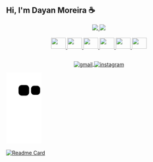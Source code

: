 ## Hi, I'm Dayan Moreira ☕
<!-- <img height="180em" src="https://github-readme-stats.vercel.app/api?username=dayanmoreira&show_icons=true&theme=dracula&include_all_commits=true&count_private=true"/>
  <img height="180em" src="https://github-readme-stats.vercel.app/api/top-langs/?dayanmoreira&layout=compact&langs_count=7&theme=dracula"/> -->

<!--.
- 🔭 I’m currently working on ...
- 🌱 I’m currently learning Java, Spring boot
- 👯 I’m looking to collaborate on ...
- 🤔 I’m looking for help with ...
- 💬 Ask me about ...
- 📫 How to reach me: ...
- 😄 Pronouns: ...
- ⚡ Fun fact: ...
-->
<div align="center">
  <a href="https://github.com/dayanmoreira"</a>
  <img height="180em" src="https://github-readme-stats.vercel.app/api?username=dayanmoreira&show_icons=true&text_color=ffffff&include_all_commits=true&title_color=ffffff&icon_color=ffffff&bg_color=DEG,0f2027,203a43,2c5364&count_private=true">
  <img height="180em" src="https://github-readme-stats.vercel.app/api/top-langs/?username=dayanmoreira&text_color=ffffff&title_color=ffffff&bg_color=DEG,0f2027,203a43,2c5364&">
</div>

<div align="center" style=display:inline_block><br>
  <img height=30px width=40px src="https://cdn.jsdelivr.net/gh/devicons/devicon/icons/html5/html5-plain-wordmark.svg"/>
  <img height=30px width=40px src="https://cdn.jsdelivr.net/gh/devicons/devicon/icons/css3/css3-plain-wordmark.svg"/>
  <img height=30px width=40px src="https://cdn.jsdelivr.net/gh/devicons/devicon/icons/javascript/javascript-plain.svg"/>
  <img height=30px width=40px src="https://cdn.jsdelivr.net/gh/devicons/devicon/icons/bootstrap/bootstrap-original-wordmark.svg"/>
  <img height=30px width=40px src="https://cdn.jsdelivr.net/gh/devicons/devicon/icons/vuejs/vuejs-original-wordmark.svg" />
  <img height=30px width=40px src="https://cdn.jsdelivr.net/gh/devicons/devicon/icons/java/java-original-wordmark.svg"/>
  <!--<img height=30px width=40px src="https://cdn.jsdelivr.net/gh/devicons/devicon/icons/spring/spring-original.svg"/>
  <img height=30px width=40px src="https://cdn.jsdelivr.net/gh/devicons/devicon/icons/gradle/gradle-plain-wordmark.svg"/>
  <img height=30px width=40px src="https://cdn.jsdelivr.net/gh/devicons/devicon/icons/kotlin/kotlin-original-wordmark.svg"/>
  <img height=30px width=40px src="https://cdn.jsdelivr.net/gh/devicons/devicon/icons/postgresql/postgresql-original-wordmark.svg" />
  <img height=30px width=40px src="https://cdn.jsdelivr.net/gh/devicons/devicon/icons/mysql/mysql-original-wordmark.svg"/>
  <img height=30px width=40px src="https://cdn.jsdelivr.net/gh/devicons/devicon/icons/docker/docker-original-wordmark.svg"/>-->
  
</div>

##

<div align="center">
  <a href="#" target="blank"><img align="center" alt="gmail" src="https://img.shields.io/badge/Gmail-D14836?style=for-the-badge&logo=gmail&logoColor=white"</a>
  <a href="https://www.instagram.com/dayanmoreira25" target="blank"><img align="center" alt="instagram" src="https://img.shields.io/badge/Instagram-E4405F?style=for-the-badge&logo=instagram&logoColor=white"</a>
<!--   <a href="#" target="blank"><img align="center" alt="linkedin" src="https://img.shields.io/badge/LinkedIn-0077B5?style=for-the-badge&logo=linkedin&logoColor=white"</a>
  <a href="#" target="blank"><img align="center" alt="my site" src="https://img.shields.io/badge/website-000000?style=for-the-badge&logo=About.me&logoColor=white"</a>     -->
   
</div>
    
![Snake animation](https://github.com/dayanmoreira/dayanmoreira/blob/output/github-contribution-grid-snake.svg)
<!-- por as caixas de commits uma do lado da outra porem no mesmo tamanho, basta usar <img width="42%" src="link"> (para o 1 elemento) e <img width="50%" src="link"> (para o 2 elemento) --> 

[![Readme Card](https://github-readme-stats.vercel.app/api/pin/?username=dayanmoreira&repo=dayanmoreira&text_color=ffffff&bg_color=DEG,0f2027,203a43,2c5364&)](https://github.com/dayanmoreira/dayanmoreira)
